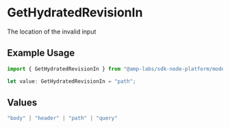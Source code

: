 # GetHydratedRevisionIn

The location of the invalid input

## Example Usage

```typescript
import { GetHydratedRevisionIn } from "@amp-labs/sdk-node-platform/models/errors";

let value: GetHydratedRevisionIn = "path";
```

## Values

```typescript
"body" | "header" | "path" | "query"
```